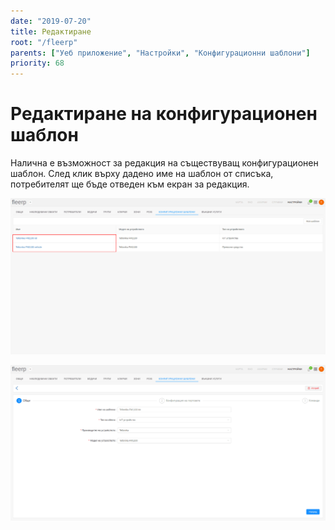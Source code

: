```yaml
---
date: "2019-07-20"
title: Редактиране
root: "/fleerp"
parents: ["Уеб приложение", "Настройки", "Конфигурационни шаблони"]
priority: 68
---
```


# Редактиране на конфигурационен шаблон

Налична е възможност за редакция на съществуващ конфигурационен шаблон.
След клик върху дадено име на шаблон от списъка, потребителят ще бъде отведен към екран за редакция.

![TemplateLink](template-link-bg.png)

![EditTemplate](edit-template-bg.png)
